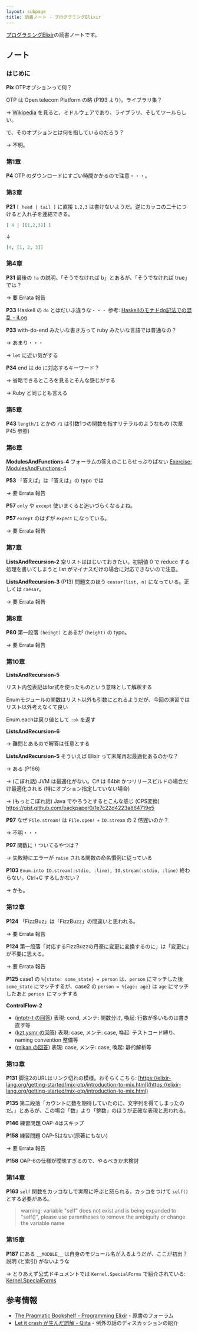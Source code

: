 ```yaml
---
layout: subpage
title: 読書ノート - プログラミングElixir
---
```


[プログラミングElixir](/workshop/10-elixir/)の読書ノートです。

## ノート

### はじめに

**Pix** OTPオプションって何？

OTP は Open telecom Platform の略 (P193 より)。ライブラリ集？

→ [Wikipedia](https://en.wikipedia.org/wiki/Open_Telecom_Platform) を見ると、ミドルウェアであり、ライブラリ、そしてツールらしい。

で、そのオプションとは何を指しているのだろう？

→ 不明。

### 第1章

**P4** OTP のダウンロードにすごい時間かかるので注意・・・。

### 第3章

**P21** `[ head | tail ]` に直接 `1,2,3` は書けないようだ。逆にカッコの二十につけると入れ子を連結できる。

```elixir
[ 4 | [[1,2,3]] ]
```
↓
```elixir
[4, [1, 2, 3]]
```

### 第4章

**P31** 最後の `!a` の説明、「そうでなければ b」とあるが、「そうでなければ true」では？

→ 要 Errata 報告

**P33** Haskell の `do` とはだいぶ違うな・・・ 参考: [Haskellのモナドdo記法での混乱 - iLog](https://www.ishiy.xyz/posts/2015-10-16-haskell-monad.html)

**P33** with-do-end みたいな書き方って ruby みたいな言語では普通なの？

→ あまり・・・

→ `let` に近い気がする

**P34** end は do に対応するキーワード？

→ 省略できるところを見るとそんな感じがする

→ Ruby と同じとも言える

### 第5章

**P43** `length/1` とかの `/1` は引数1つの関数を指すリテラルのようなもの (次章 P45 参照)

### 第6章

**ModulesAndFunctions-4** フォーラムの答えのこじらせっぷりぱない [Exercise: ModulesAndFunctions-4](https://forums.pragprog.com/forums/322/topics/11925)

**P53** 「答えば」は「答えは」の typo では

→ 要 Errata 報告

**P57** `only` や `except` 使いまくると追いづらくなるよね。

**P57** `except` のはずが `expect` になっている。

→ 要 Errata 報告

### 第7章

**ListsAndRecursion-2** 空リストははじいておきたい。初期値 0 で reduce する処理を書いてしまうと list がマイナスだけの場合に対応できないので注意。

**ListsAndRecursion-3** (P13) 問題文のほう `ceasar(list, n)` になっている。正しくは `caesar`。

→ 要 Errata 報告

### 第8章

**P80** 第一段落 `(heihgt)` とあるが `(height)` の typo。

→ 要 Errata 報告

### 第10章

**ListsAndRecursion-5**

リスト内包表記はfor式を使ったものという意味として解釈する

Enumモジュールの関数はリスト以外も引数にとれるようだが、今回の演習ではリスト以外考えなくて良い

Enum.eachは戻り値として `:ok` を返す

**ListsAndRecursion-6**

→ 難問とあるので解答は任意とする

**ListsAndRecursion-5** そういえば Elixir って末尾再起最適化あるのかな？

→ ある (P166)

→ (こぼれ話) JVM は最適化がない。C# は 64bit かつリリースビルドの場合だけ最適化される (特にオプション指定していない場合)

→ (もっとこぼれ話) Java でやろうとするとこんな感じ (CPS変換) https://gist.github.com/backpaper0/1e7c22d4223a864719e5

**P97** なぜ `File.stream!` は `File.open!` + `IO.stream` の 2 倍遅いのか？

→ 不明・・・

**P97** 関数に `!` ついてるやつは？

→ 失敗時にエラーが `raise` される関数の命名慣例に従っている

**P103** `Enum.into IO.stream(:stdio, :line), IO.stream(:stdio, :line)` 終わらない。Ctrl+C するしかない？

→ かも。

### 第12章

**P124** 「FizzBuz」は「FizzBuzz」の間違いと思われる。

→ 要 Errata 報告

**P124** 第一段落「対応するFizzBuzzの丹豪に変更に変換するのに」は「変更に」が不要に思える。

→ 要 Errata 報告

**P125** case1 の `%{state: some_state} = person` は、`person` にマッチした後 `some_state` にマッチするが、case2 の `person = %{age: age}` は `age` にマッチしたあと `person `にマッチする

**ControlFlow-2**

- ([intptr-t の回答](https://github.com/aosn/elixir/blob/master/intptr-t/ControlFlow-2/ControlFlow-2.md)) 表現: cond, メンテ: 関数分け, 喚起: 行数が多いものは書き直す等
- ([kzt.ysmr の回答](https://github.com/aosn/elixir/blob/master/kzt.ysmr/control_flow/ControlFlow-2.md)) 表現: case, メンテ: case, 喚起: テストコード縛り、naming convention 整備等
- ([mikan の回答](https://github.com/mikan/elixir-practice/blob/master/lib/control_flow_2/answer.exs)) 表現: case, メンテ: case, 喚起: 静的解析等

### 第13章

**P131** 脚注2のURLはリンク切れの模様。おそらくこちら: [https://elixir-lang.org/getting-started/mix-otp/introduction-to-mix.html](https://elixir-lang.org/getting-started/mix-otp/introduction-to-mix.html)

**P135** 第二段落「カウントに数を期待していたのに、文字列を得てしまったのだ。」とあるが、この場合「数」より「整数」のほうが正確な表現と思われる。

**P146** 練習問題 OAP-4はスキップ

**P158** 練習問題 OAP-5はない(原著にもない)

→ 要 Errata 報告

**P158** OAP-6の仕様が曖昧すぎるので、やるべきか未検討

### 第14章

**P163** `self` 関数をカッコなしで実際に呼ぶと怒られる。カッコをつけて `self()` とする必要がある。

> warning: variable "self" does not exist and is being expanded to "self()", please use parentheses to remove the ambiguity or change the variable name

### 第15章

**P187** にある `__MODULE__` は自身のモジュール名が入るようだが、ここが初出？説明 (と索引) がないような

→ とりあえず公式ドキュメントでは `Kernel.SpecialForms` で紹介されている: [Kernel.SpecialForms](https://hexdocs.pm/elixir/Kernel.SpecialForms.html)

## 参考情報

* [The Pragmatic Bookshelf - Programming Elixir](https://forums.pragprog.com/forums/322) - 原書のフォーラム
* [Let it crash が生んだ誤解 - Qiita](http://qiita.com/soranoba/items/fce095f25c851dd34a6b) - 例外の話のディスカッションの紹介
